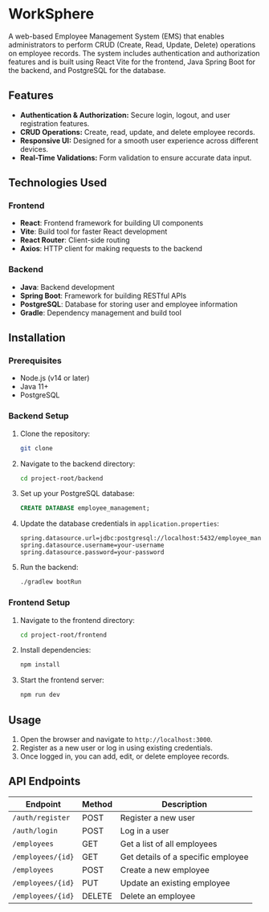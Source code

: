 # WorkSphere

A web-based Employee Management System (EMS) that enables administrators to perform CRUD (Create, Read, Update, Delete) operations on employee records. The system includes authentication and authorization features and is built using React Vite for the frontend, Java Spring Boot for the backend, and PostgreSQL for the database.

## Features

- **Authentication & Authorization:** Secure login, logout, and user registration features.
- **CRUD Operations:** Create, read, update, and delete employee records.
- **Responsive UI:** Designed for a smooth user experience across different devices.
- **Real-Time Validations:** Form validation to ensure accurate data input.


## Technologies Used

### Frontend

- **React**: Frontend framework for building UI components
- **Vite**: Build tool for faster React development
- **React Router**: Client-side routing
- **Axios**: HTTP client for making requests to the backend

### Backend

- **Java**: Backend development
- **Spring Boot**: Framework for building RESTful APIs
- **PostgreSQL**: Database for storing user and employee information
- **Gradle**: Dependency management and build tool

## Installation

### Prerequisites

- Node.js (v14 or later)
- Java 11+
- PostgreSQL

### Backend Setup

1. Clone the repository:
   ```bash
   git clone 
   ```
2. Navigate to the backend directory:
   ```bash
   cd project-root/backend
   ```
3. Set up your PostgreSQL database:
   ```sql
   CREATE DATABASE employee_management;
   ```
4. Update the database credentials in `application.properties`:
   ```properties
   spring.datasource.url=jdbc:postgresql://localhost:5432/employee_management
   spring.datasource.username=your-username
   spring.datasource.password=your-password
   ```
5. Run the backend:
   ```bash
   ./gradlew bootRun
   ```

### Frontend Setup

1. Navigate to the frontend directory:
   ```bash
   cd project-root/frontend
   ```
2. Install dependencies:
   ```bash
   npm install
   ```
3. Start the frontend server:
   ```bash
   npm run dev
   ```

## Usage

1. Open the browser and navigate to `http://localhost:3000`.
2. Register as a new user or log in using existing credentials.
3. Once logged in, you can add, edit, or delete employee records.

## API Endpoints

| Endpoint             | Method | Description                        |
|----------------------|--------|------------------------------------|
| `/auth/register`     | POST   | Register a new user                |
| `/auth/login`        | POST   | Log in a user                      |
| `/employees`         | GET    | Get a list of all employees        |
| `/employees/{id}`    | GET    | Get details of a specific employee |
| `/employees`         | POST   | Create a new employee              |
| `/employees/{id}`    | PUT    | Update an existing employee        |
| `/employees/{id}`    | DELETE | Delete an employee                 |


